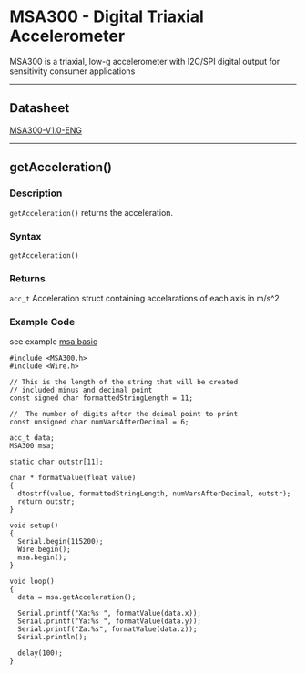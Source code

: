 MSA300 - Digital Triaxial Accelerometer
=====

MSA300 is a triaxial, low-g accelerometer with I2C/SPI digital output for sensitivity consumer applications

----
## Datasheet

[MSA300-V1.0-ENG](http://dl.sipeed.com/MAIX/HDK/Chip_DS/MSA300-V1.0-ENG.pdf)

----
## getAcceleration()

### Description
`getAcceleration()` returns the acceleration.

### Syntax

`getAcceleration()` 

### Returns
`acc_t` Acceleration struct containing accelarations of each axis in m/s^2

### Example Code

see example [msa basic](https://github.com/sipeed/Maixduino/blob/master/libraries/MSA300/examples/msa_basic/msa_basic.ino)

```
#include <MSA300.h>
#include <Wire.h>

// This is the length of the string that will be created
// included minus and decimal point
const signed char formattedStringLength = 11;

//  The number of digits after the deimal point to print
const unsigned char numVarsAfterDecimal = 6;

acc_t data;
MSA300 msa;

static char outstr[11];

char * formatValue(float value)
{
  dtostrf(value, formattedStringLength, numVarsAfterDecimal, outstr);
  return outstr;
}

void setup()
{
  Serial.begin(115200);
  Wire.begin();
  msa.begin();
}

void loop()
{
  data = msa.getAcceleration();

  Serial.printf("Xa:%s ", formatValue(data.x));
  Serial.printf("Ya:%s ", formatValue(data.y));
  Serial.printf("Za:%s", formatValue(data.z));
  Serial.println();

  delay(100);
}